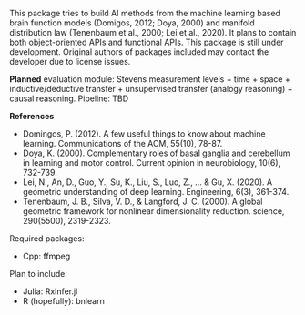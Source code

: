 This package tries to build AI methods from the machine learning based brain function models (Domigos, 2012; Doya, 2000) and manifold distribution law (Tenenbaum et al., 2000; Lei et al., 2020). It plans to contain both object-oriented APIs and functional APIs. This package is still under development. Original authors of packages included may contact the developer due to license issues.

<b>Planned</b>
evaluation module: Stevens measurement levels + time + space + inductive/deductive transfer + unsupervised transfer (analogy reasoning) + causal reasoning.
Pipeline: TBD

<b>References</b>
- Domingos, P. (2012). A few useful things to know about machine learning. Communications of the ACM, 55(10), 78-87.
- Doya, K. (2000). Complementary roles of basal ganglia and cerebellum in learning and motor control. Current opinion in neurobiology, 10(6), 732-739.
- Lei, N., An, D., Guo, Y., Su, K., Liu, S., Luo, Z., ... & Gu, X. (2020). A geometric understanding of deep learning. Engineering, 6(3), 361-374.
- Tenenbaum, J. B., Silva, V. D., & Langford, J. C. (2000). A global geometric framework for nonlinear dimensionality reduction. science, 290(5500), 2319-2323.

Required packages:
- Cpp: ffmpeg

Plan to include:
- Julia: RxInfer.jl
- R (hopefully): bnlearn
